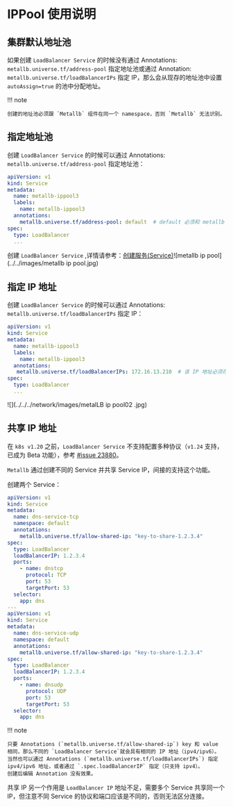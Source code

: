 # IPPool 使用说明

## 集群默认地址池

如果创建 `LoadBalancer Service` 的时候没有通过 Annotations: `metallb.universe.tf/address-pool` 指定地址池或通过 Annotation: `metallb.universe.tf/loadBalancerIPs` 指定 IP，那么会从现存的地址池中设置 `autoAssign=true` 的池中分配地址。

!!! note

    创建的地址池必须跟 `Metallb` 组件在同一个 namespace，否则 `Metallb` 无法识别。

## 指定地址池

创建 `LoadBalancer Service` 的时候可以通过 Annotations: `metallb.universe.tf/address-pool` 指定地址池：

```yaml
apiVersion: v1
kind: Service
metadata:
  name: metallb-ippool3
  labels:
    name: metallb-ippool3
  annotations:
    metallb.universe.tf/address-pool: default  # default 必须和 metallb 组件在同一个 namespace 下
spec:
  type: LoadBalancer
  ...
```

创建 `LoadBalancer Service`	,详情请参考：[创建服务(Service)](/../../../create-services.md)![metallb ip pool](../../images/metallb ip pool.jpg)

## 指定 IP 地址

创建 `LoadBalancer Service` 的时候可以通过 Annotations: `metallb.universe.tf/loadBalancerIPs` 指定 IP：

```yaml
apiVersion: v1
kind: Service
metadata:
  name: metallb-ippool3
  labels:
    name: metallb-ippool3
  annotations:
   metallb.universe.tf/loadBalancerIPs: 172.16.13.210  # 该 IP 地址必须存在于现存的地址池中
spec:
  type: LoadBalancer
  ...
```

![](../../../network/images/metalLB ip pool02 .jpg)

## 共享 IP 地址

在 `k8s v1.20` 之前，`LoadBalancer Service` 不支持配置多种协议（`v1.24` 支持，已成为 Beta 功能），参考 [#issue 23880](https://github.com/kubernetes/kubernetes/issues/23880)。

`Metallb` 通过创建不同的 Service 并共享 Service IP，间接的支持这个功能。

创建两个 Service：

```yaml
apiVersion: v1
kind: Service
metadata:
  name: dns-service-tcp
  namespace: default
  annotations:
    metallb.universe.tf/allow-shared-ip: "key-to-share-1.2.3.4"
spec:
  type: LoadBalancer
  loadBalancerIP: 1.2.3.4
  ports:
    - name: dnstcp
      protocol: TCP
      port: 53
      targetPort: 53
  selector:
    app: dns
---
apiVersion: v1
kind: Service
metadata:
  name: dns-service-udp
  namespace: default
  annotations:
    metallb.universe.tf/allow-shared-ip: "key-to-share-1.2.3.4"
spec:
  type: LoadBalancer
  loadBalancerIP: 1.2.3.4
  ports:
    - name: dnsudp
      protocol: UDP
      port: 53
      targetPort: 53
  selector:
    app: dns
```

!!! note

    只要 Annotations (`metallb.universe.tf/allow-shared-ip`) key 和 value 相同，那么不同的 `LoadBalancer Service`就会具有相同的 IP 地址（ipv4/ipv6）。
    当然也可以通过 Annotations (`metallb.universe.tf/loadBalancerIPs`) 指定 ipv4/ipv6 地址，或者通过 `.spec.loadBalancerIP` 指定（只支持 ipv4）。
    创建后编辑 Annotation 没有效果。

共享 IP 另一个作用是 `LoadBalancer IP` 地址不足，需要多个 Service 共享同一个 IP，但注意不同 Service 的协议和端口应该是不同的，否则无法区分连接。

